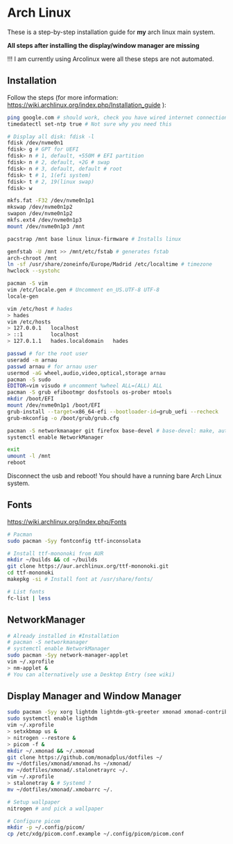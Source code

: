 # Arch Linux

These is a step-by-step installation guide for **my** arch linux main system.

**All steps after installing the display/window manager are missing**

!!! I am currently using Arcolinux were all these steps are not automated.

## Installation

Follow the steps (for more information: https://wiki.archlinux.org/index.php/Installation_guide ):

```bash
ping google.com # should work, check you have wired internet connection
timedatectl set-ntp true # Not sure why you need this

# Display all disk: fdisk -l
fdisk /dev/nvme0n1
fdisk> g # GPT for UEFI
fdisk> n # 1, default, +550M # EFI partition
fdisk> n # 2, default, +2G # swap
fdisk> n # 3, default, default # root
fdisk> t # 1, 1(efi system)
fdisk> t # 2, 19(linux swap)
fdisk> w

mkfs.fat -F32 /dev/nvme0n1p1
mkswap /dev/nvme0n1p2
swapon /dev/nvme0n1p2
mkfs.ext4 /dev/nvme0n1p3
mount /dev/nvme0n1p3 /mnt

pacstrap /mnt base linux linux-firmware # Installs linux

genfstab -U /mnt >> /mnt/etc/fstab # generates fstab
arch-chroot /mnt
ln -sf /usr/share/zoneinfo/Europe/Madrid /etc/localtime # timezone
hwclock --systohc

pacman -S vim
vim /etc/locale.gen # Uncomment en_US.UTF-8 UTF-8
locale-gen

vim /etc/host # hades
> hades
vim /etc/hosts
> 127.0.0.1   localhost
> ::1         localhost
> 127.0.1.1   hades.localdomain   hades

passwd # for the root user
useradd -m arnau
passwd arnau # for arnau user
usermod -aG wheel,audio,video,optical,storage arnau
pacman -S sudo
EDITOR=vim visudo # uncomment %wheel ALL=(ALL) ALL
pacman -S grub efibootmgr dosfstools os-prober mtools
mkdir /boot/EFI
mount /dev/nvme0n1p1 /boot/EFI
grub-install --target=x86_64-efi --bootloader-id=grub_uefi --recheck
grub-mkconfig -o /boot/grub/grub.cfg

pacman -S networkmanager git firefox base-devel # base-devel: make, autoconf ...
systemctl enable NetworkManager

exit
umount -l /mnt
reboot
```

Disconnect the usb and reboot! You should have a running bare Arch Linux system.

## Fonts

https://wiki.archlinux.org/index.php/Fonts

```bash
# Pacman
sudo pacman -Syy fontconfig ttf-inconsolata

# Install ttf-mononoki from AUR
mkdir ~/builds && cd ~/builds
git clone https://aur.archlinux.org/ttf-mononoki.git
cd ttf-mononoki
makepkg -si # Install font at /usr/share/fonts/

# List fonts
fc-list | less
```

## NetworkManager

```bash
# Already installed in #Installation
# pacman -S networkmanager
# systemctl enable NetworkManager
sudo pacman -Syy network-manager-applet
vim ~/.xprofile
> nm-applet &
# You can alternatively use a Desktop Entry (see wiki)
```

## Display Manager and Window Manager

```bash
sudo pacman -Syy xorg lightdm lightdm-gtk-greeter xmonad xmonad-contrib xmobar dmenu picom nitrogen terminator # xmonad-extras  is missing (xmonad-extras-git is in AUR)
sudo systemctl enable ligthdm
vim ~/.xprofile
> setxkbmap us &
> nitrogen --restore &
> picom -f &
mkdir ~/.xmonad && ~/.xmonad
git clone https://github.com/monadplus/dotfiles ~/
mv ~/dotfiles/xmonad/xmonad.hs ~/xmonad/
mv ~/dotfiles/xmonad/.stalonetrayrc ~/.
vim ~/.xprofile
> stalonetray & # Systemd ?
mv ~/dotfiles/xmonad/.xmobarrc ~/.

# Setup wallpaper
nitrogen # and pick a wallpaper

# Configure picom
mkdir -p ~/.config/picom/
cp /etc/xdg/picom.conf.example ~/.config/picom/picom.conf
```

